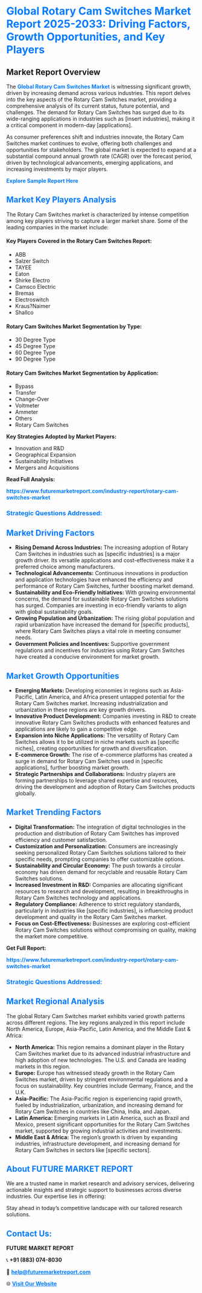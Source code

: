 <h1 style="color: #007BFF;">Global Rotary Cam Switches Market Report 2025-2033: Driving Factors, Growth Opportunities, and Key Players</h1>

<section id="overview">
<h2>Market Report Overview</h2>
<p>The <a href="https://www.futuremarketreport.com/industry-report/rotary-cam-switches-market" style="color: #007BFF; text-decoration: none;"><strong>Global Rotary Cam Switches Market</strong></a> is witnessing significant growth, driven by increasing demand across various industries. This report delves into the key aspects of the Rotary Cam Switches market, providing a comprehensive analysis of its current status, future potential, and challenges. The demand for Rotary Cam Switches has surged due to its wide-ranging applications in industries such as [insert industries], making it a critical component in modern-day [applications].</p>
<p>As consumer preferences shift and industries innovate, the Rotary Cam Switches market continues to evolve, offering both challenges and opportunities for stakeholders. The global market is expected to expand at a substantial compound annual growth rate (CAGR) over the forecast period, driven by technological advancements, emerging applications, and increasing investments by major players.</p>
</section>

<section id="overview">
<p><a href="https://www.futuremarketreport.com/request-sample/reportId=127897" style="color: #007BFF; text-decoration: none;"><strong>Explore Sample Report Here</strong></a></p>
</section>

<section id="key-players">
<h2 style="color: #007BFF;">Market Key Players Analysis</h2>
<p>The Rotary Cam Switches market is characterized by intense competition among key players striving to capture a larger market share. Some of the leading companies in the market include:</p>
<h4>Key Players Covered in the Rotary Cam Switches Report:</h4>
<ul><li>ABB</li><li>Salzer Switch</li><li>TAYEE</li><li>Eaton</li><li>Shirke Electro</li><li>Camsco Electric</li><li>Bremas</li><li>Electroswitch</li><li>Kraus?Naimer</li><li>Shallco</li></ul>
<h4>Rotary Cam Switches Market Segmentation by Type:</h4>
<ul><li>30 Degree Type</li><li>45 Degree Type</li><li>60 Degree Type</li><li>90 Degree Type</li></ul>

<h4>Rotary Cam Switches Market Segmentation by Application:</h4>
<ul><li>Bypass</li><li>Transfer</li><li>Change-Over</li><li>Voltmeter</li><li>Ammeter</li><li>Others</li><li>Rotary Cam Switches</li></ul>
<p><strong>Key Strategies Adopted by Market Players:</strong></p>
<ul>
<li>Innovation and R&D</li>
<li>Geographical Expansion</li>
<li>Sustainability Initiatives</li>
<li>Mergers and Acquisitions</li>
</ul>
</section>

<section>
<p><strong>Read Full Analysis: </strong></p><a href="https://www.futuremarketreport.com/industry-report/rotary-cam-switches-market" style="color: #007BFF; text-decoration: none;"><strong>https://www.futuremarketreport.com/industry-report/rotary-cam-switches-market</strong></a>
<h3 style="color: #007BFF;">Strategic Questions Addressed:</h3>
</section>

<section id="driving-factors">
<h2 style="color: #007BFF;">Market Driving Factors</h2>
<ul>
<li><strong>Rising Demand Across Industries:</strong> The increasing adoption of Rotary Cam Switches in industries such as [specific industries] is a major growth driver. Its versatile applications and cost-effectiveness make it a preferred choice among manufacturers.</li>
<li><strong>Technological Advancements:</strong> Continuous innovations in production and application technologies have enhanced the efficiency and performance of Rotary Cam Switches, further boosting market demand.</li>
<li><strong>Sustainability and Eco-Friendly Initiatives:</strong> With growing environmental concerns, the demand for sustainable Rotary Cam Switches solutions has surged. Companies are investing in eco-friendly variants to align with global sustainability goals.</li>
<li><strong>Growing Population and Urbanization:</strong> The rising global population and rapid urbanization have increased the demand for [specific products], where Rotary Cam Switches plays a vital role in meeting consumer needs.</li>
<li><strong>Government Policies and Incentives:</strong> Supportive government regulations and incentives for industries using Rotary Cam Switches have created a conducive environment for market growth.</li>
</ul>
</section>

<section id="growth-opportunities">
<h2 style="color: #007BFF;">Market Growth Opportunities</h2>
<ul>
<li><strong>Emerging Markets:</strong> Developing economies in regions such as Asia-Pacific, Latin America, and Africa present untapped potential for the Rotary Cam Switches market. Increasing industrialization and urbanization in these regions are key growth drivers.</li>
<li><strong>Innovative Product Development:</strong> Companies investing in R&D to create innovative Rotary Cam Switches products with enhanced features and applications are likely to gain a competitive edge.</li>
<li><strong>Expansion into Niche Applications:</strong> The versatility of Rotary Cam Switches allows it to be utilized in niche markets such as [specific niches], creating opportunities for growth and diversification.</li>
<li><strong>E-commerce Growth:</strong> The rise of e-commerce platforms has created a surge in demand for Rotary Cam Switches used in [specific applications], further boosting market growth.</li>
<li><strong>Strategic Partnerships and Collaborations:</strong> Industry players are forming partnerships to leverage shared expertise and resources, driving the development and adoption of Rotary Cam Switches products globally.</li>
</ul>
</section>

<section id="trending-factors">
<h2 style="color: #007BFF;">Market Trending Factors</h2>
<ul>
<li><strong>Digital Transformation:</strong> The integration of digital technologies in the production and distribution of Rotary Cam Switches has improved efficiency and customer satisfaction.</li>
<li><strong>Customization and Personalization:</strong> Consumers are increasingly seeking personalized Rotary Cam Switches solutions tailored to their specific needs, prompting companies to offer customizable options.</li>
<li><strong>Sustainability and Circular Economy:</strong> The push towards a circular economy has driven demand for recyclable and reusable Rotary Cam Switches solutions.</li>
<li><strong>Increased Investment in R&D:</strong> Companies are allocating significant resources to research and development, resulting in breakthroughs in Rotary Cam Switches technology and applications.</li>
<li><strong>Regulatory Compliance:</strong> Adherence to strict regulatory standards, particularly in industries like [specific industries], is influencing product development and quality in the Rotary Cam Switches market.</li>
<li><strong>Focus on Cost-Effectiveness:</strong> Businesses are exploring cost-efficient Rotary Cam Switches solutions without compromising on quality, making the market more competitive.</li>
</ul>
</section>

<section>
<p><strong>Get Full Report: </strong></p><a href="https://www.futuremarketreport.com/industry-report/rotary-cam-switches-market" style="color: #007BFF; text-decoration: none;"><strong>https://www.futuremarketreport.com/industry-report/rotary-cam-switches-market</strong></a>
<h3 style="color: #007BFF;">Strategic Questions Addressed:</h3>
</section>


<section id="regional-analysis">
<h2 style="color: #007BFF;">Market Regional Analysis</h2>
<p>The global Rotary Cam Switches market exhibits varied growth patterns across different regions. The key regions analyzed in this report include North America, Europe, Asia-Pacific, Latin America, and the Middle East & Africa:</p>
<ul>
<li><strong>North America:</strong> This region remains a dominant player in the Rotary Cam Switches market due to its advanced industrial infrastructure and high adoption of new technologies. The U.S. and Canada are leading markets in this region.</li>
<li><strong>Europe:</strong> Europe has witnessed steady growth in the Rotary Cam Switches market, driven by stringent environmental regulations and a focus on sustainability. Key countries include Germany, France, and the U.K.</li>
<li><strong>Asia-Pacific:</strong> The Asia-Pacific region is experiencing rapid growth, fueled by industrialization, urbanization, and increasing demand for Rotary Cam Switches in countries like China, India, and Japan.</li>
<li><strong>Latin America:</strong> Emerging markets in Latin America, such as Brazil and Mexico, present significant opportunities for the Rotary Cam Switches market, supported by growing industrial activities and investments.</li>
<li><strong>Middle East & Africa:</strong> The region’s growth is driven by expanding industries, infrastructure development, and increasing demand for Rotary Cam Switches in sectors like [specific sectors].</li>
</ul>
</section>

<footer>
<h2 style="color: #007BFF;">About FUTURE MARKET REPORT</h2>
<p>We are a trusted name in market research and advisory services, delivering actionable insights and strategic support to businesses across diverse industries. Our expertise lies in offering:</p>

<p>Stay ahead in today’s competitive landscape with our tailored research solutions.</p>

<h2 style="color: #007BFF;">Contact Us:</h2>
<p><strong>FUTURE MARKET REPORT</strong></p>
<p>📞 <strong>+91 (883) 074-8030</strong></p>
<p>📧 <strong><a href="mailto:help@futuremarketreport.com" style="color: #007BFF;">help@futuremarketreport.com</a></strong></p>
<p>🌐 <strong><a href="https://www.futuremarketreport.com/" style="color: #007BFF;">Visit Our Website</a></strong></p>
</footer>